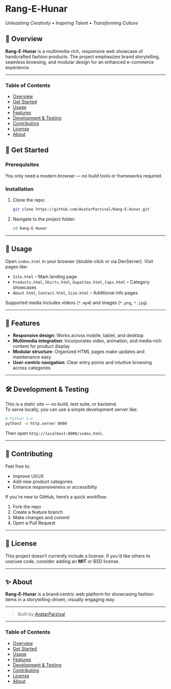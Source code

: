 # Rang‑E‑Hunar  
*Unleashing Creativity • Inspiring Talent • Transforming Culture*

## 🎨 Overview  
**Rang‑E‑Hunar** is a multimedia-rich, responsive web showcase of handcrafted fashion products. The project emphasizes brand storytelling, seamless browsing, and modular design for an enhanced e-commerce experience.

---

### Table of Contents  
- [Overview](#overview)  
- [Get Started](#get-started)  
- [Usage](#usage)  
- [Features](#features)  
- [Development & Testing](#development--testing)  
- [Contributing](#contributing)  
- [License](#license)  
- [About](#about)

## 🚀 Get Started

### Prerequisites  
You only need a modern browser — no build tools or frameworks required.

### Installation  
1. Clone the repo:  
   ```bash
   git clone https://github.com/AvatarParzival/Rang-E-Hunar.git
   ```  
2. Navigate to the project folder:  
   ```bash
   cd Rang-E-Hunar
   ```

---

## 🧩 Usage  
Open `index.html` in your browser (double-click or via DevServer). Visit pages like:
- `Site.html` – Main landing page  
- `Products.html`, `Shirts.html`, `Dupattas.html`, `Caps.html` – Category showcases  
- `About.html`, `Contact.html`, `Size.html` – Additional info pages  

Supported media includes videos (`*.mp4`) and images (`*.png`, `*.jpg`).

---

## 📱 Features  
- **Responsive design**: Works across mobile, tablet, and desktop  
- **Multimedia integration**: Incorporates video, animation, and media-rich content for product display  
- **Modular structure**: Organized HTML pages make updates and maintenance easy  
- **User-centric navigation**: Clear entry points and intuitive browsing across categories

---

## 🛠️ Development & Testing  
This is a static site — no build, test suite, or backend.  
To serve locally, you can use a simple development server like:

```bash
# Python 3.x
python3 -m http.server 8000
```

Then open `http://localhost:8000/index.html`.

---

## 👥 Contributing  
Feel free to:  
- Improve UI/UX  
- Add new product categories  
- Enhance responsiveness or accessiblity  

If you're new to GitHub, here’s a quick workflow:
1. Fork the repo  
2. Create a feature branch  
3. Make changes and commit  
4. Open a Pull Request

---

## 📄 License  
This project doesn’t currently include a license. If you'd like others to use/use code, consider adding an **MIT** or BSD license.

---

## ✨ About  
**Rang‑E‑Hunar** is a brand‑centric web platform for showcasing fashion items in a storytelling-driven, visually engaging way.

---

> Built by [AvatarParzival](https://github.com/AvatarParzival)

---

### Table of Contents  
- [Overview](#overview)  
- [Get Started](#get-started)  
- [Usage](#usage)  
- [Features](#features)  
- [Development & Testing](#development--testing)  
- [Contributing](#contributing)  
- [License](#license)  
- [About](#about)
